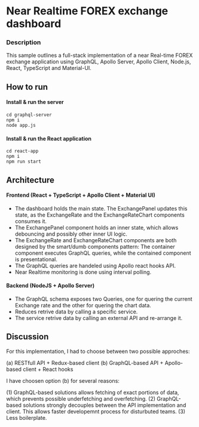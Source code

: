 # Near Realtime FOREX exchange dashboard

### Description

This sample outlines a full-stack implementation of a near Real-time FOREX exchange application using GraphQL, Apollo Server, Apollo Client, Node.js, React, TypeScript and Material-UI.

## How to run

#### Install & run the server

```
cd graphql-server
npm i
node app.js
```

#### Install & run the React application

```
cd react-app
npm i
npm run start
```

## Architecture

#### Frontend (React + TypeScript + Apollo Client + Material UI)

- The dashboard holds the main state. The ExchangePanel updates this state, as the ExchangeRate and the ExchangeRateChart components consumes it. 
- The ExchangePanel component holds an inner state, which allows debouncing and possibly other inner UI logic. 
- The ExchangeRate and ExchangeRateChart components are both designed by the smart/dumb components pattern: The container component executes GraphQL queries, while the contained component is presentational. 
- The GraphQL queries are handeled using Apollo react hooks API. 
- Near Realtime monitoring is done using interval polling. 

#### Backend (NodeJS + Apollo Server)

- The GraphQL schema exposes two Queries, one for quering the current Exchange rate and the other for quering the chart data.
- Reduces retrive data by calling a specific service. 
- The service retrive data by calling an external API and re-arrange it.

## Discussion
For this implementation, I had to choose between two possible approches:

(a) RESTfull API + Redux-based client
(b) GraphQL-based API + Apollo-based client + React hooks

I have choosen option (b) for several reasons: 

(1) GraphQL-based solutions allows fetching of exact portions of data, which prevents possible underfetching and overfetching. 
(2) GraphQL-based solutions strongly decouples between the API implementation and client. This allows faster developemnt process for disturbuted teams. 
(3) Less boilerplate.



